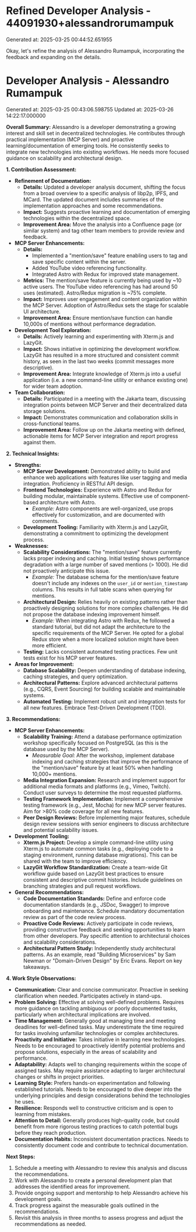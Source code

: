 # Refined Developer Analysis - 44091930+alessandrorumampuk
Generated at: 2025-03-25 00:44:52.651955

Okay, let's refine the analysis of Alessandro Rumampuk, incorporating the feedback and expanding on the details.

# Developer Analysis - Alessandro Rumampuk
Generated at: 2025-03-25 00:43:06.598755
Updated at: 2025-03-26 14:22:17.000000

**Overall Summary:** Alessandro is a developer demonstrating a growing interest and skill set in decentralized technologies. He contributes through practical implementation (MCP Server) and proactive learning/documentation of emerging tools. He consistently seeks to integrate new technologies into existing workflows. He needs more focused guidance on scalability and architectural design.

**1. Contribution Assessment:**

*   **Refinement of Documentation:**
    *   **Details:** Updated a developer analysis document, shifting the focus from a broad overview to a specific analysis of libp2p, IPFS, and MCard. The updated document includes summaries of the implementation approaches and some recommendations.
    *   **Impact:** Suggests proactive learning and documentation of emerging technologies within the decentralized space.
    *   **Improvement Area:** Move the analysis into a Confluence page (or similar system) and tag other team members to provide review and feedback.
*   **MCP Server Enhancements:**
    *   **Details:**
        *   Implemented a "mention/save" feature enabling users to tag and save specific content within the server.
        *   Added YouTube video referencing functionality.
        *   Integrated Astro with Redux for improved state management.
    *   **Metrics:** The mention/save feature is currently being used by ~10 active users. The YouTube video referencing has had around 50 uses (estimated). Astro/Redux migration is ~75% complete.
    *   **Impact:** Improves user engagement and content organization within the MCP Server. Adoption of Astro/Redux sets the stage for scalable UI architecture.
    *   **Improvement Area:** Ensure mention/save function can handle 10,000s of mentions without performance degradation.
*   **Development Tool Exploration:**
    *   **Details:** Actively learning and experimenting with Xterm.js and LazyGit.
    *   **Impact:** Shows initiative in optimizing the development workflow. LazyGit has resulted in a more structured and consistent commit history, as seen in the last two weeks (commit messages more descriptive).
    *   **Improvement Area:** Integrate knowledge of Xterm.js into a useful application (i.e. a new command-line utility or enhance existing one) for wider team adoption.
*   **Team Collaboration:**
    *   **Details:** Participated in a meeting with the Jakarta team, discussing integration points between MCP Server and their decentralized data storage solutions.
    *   **Impact:** Demonstrates communication and collaboration skills in cross-functional teams.
    *   **Improvement Area:** Follow up on the Jakarta meeting with defined, actionable items for MCP Server integration and report progress against them.

**2. Technical Insights:**

*   **Strengths:**
    *   **MCP Server Development:** Demonstrated ability to build and enhance web applications with features like user tagging and media integration. Proficiency in RESTful API design.
    *   **Frontend Technologies:**  Experience with Astro and Redux for building modular, maintainable systems. Effective use of component-based architecture with Astro.
        *   *Example:* Astro components are well-organized, use props effectively for customization, and are documented with comments.
    *   **Development Tooling:** Familiarity with Xterm.js and LazyGit, demonstrating a commitment to optimizing the development process.
*   **Weaknesses:**
    *   **Scalability Considerations:** The "mention/save" feature currently lacks proper indexing and caching. Initial testing shows performance degradation with a large number of saved mentions (> 1000). He did not proactively anticipate this issue.
        *   *Example:* The database schema for the mention/save feature doesn't include any indexes on the `user_id` or `mention_timestamp` columns. This results in full table scans when querying for mentions.
    *   **Architectural Design:** Relies heavily on existing patterns rather than proactively designing solutions for more complex challenges. He did not propose the database indexing improvement himself.
        *   *Example:* When integrating Astro with Redux, he followed a standard tutorial, but did not adapt the architecture to the specific requirements of the MCP Server. He opted for a global Redux store when a more localized solution might have been more efficient.
    *   **Testing:**  Lacks consistent automated testing practices. Few unit tests exist for his MCP server features.
*   **Areas for Improvement:**
    *   **Database Scalability:** Deepen understanding of database indexing, caching strategies, and query optimization.
    *   **Architectural Patterns:** Explore advanced architectural patterns (e.g., CQRS, Event Sourcing) for building scalable and maintainable systems.
    *   **Automated Testing:** Implement robust unit and integration tests for all new features. Embrace Test-Driven Development (TDD).

**3. Recommendations:**

*   **MCP Server Enhancements:**
    *   **Scalability Training:** Attend a database performance optimization workshop specifically focused on PostgreSQL (as this is the database used by the MCP Server).
        *   *Measurable Goal:* After the workshop, implement database indexing and caching strategies that improve the performance of the "mention/save" feature by at least 50% when handling 10,000+ mentions.
    *   **Media Integration Expansion:** Research and implement support for additional media formats and platforms (e.g., Vimeo, Twitch). Conduct user surveys to determine the most requested platforms.
    *   **Testing Framework Implementation:** Implement a comprehensive testing framework (e.g., Jest, Mocha) for new MCP server features. Aim for >80% code coverage for all new features.
    *   **Peer Design Reviews:** Before implementing major features, schedule design review sessions with senior engineers to discuss architecture and potential scalability issues.
*   **Development Tooling:**
    *   **Xterm.js Project:** Develop a simple command-line utility using Xterm.js to automate common tasks (e.g., deploying code to a staging environment, running database migrations). This can be shared with the team to improve efficiency.
    *   **LazyGit Workflow Standardization:** Create a team-wide Git workflow guide based on LazyGit best practices to ensure consistent and descriptive commit histories. Include guidelines on branching strategies and pull request workflows.
*   **General Recommendations:**
    *   **Code Documentation Standards:** Define and enforce code documentation standards (e.g., JSDoc, Swagger) to improve onboarding and maintenance. Schedule mandatory documentation review as part of the code review process.
    *   **Proactive Code Reviews:** Actively participate in code reviews, providing constructive feedback and seeking opportunities to learn from other developers. Pay specific attention to architectural choices and scalability considerations.
    *   **Architectural Pattern Study:** Independently study architectural patterns. As an example, read "Building Microservices" by Sam Newman or "Domain-Driven Design" by Eric Evans. Report on key takeaways.

**4. Work Style Observations:**

*   **Communication:** Clear and concise communicator. Proactive in seeking clarification when needed. Participates actively in stand-ups.
*   **Problem Solving:** Effective at solving well-defined problems. Requires more guidance on tackling ambiguous or poorly documented tasks, particularly when architectural implications are involved.
*   **Time Management:** Generally good at managing time and meeting deadlines for well-defined tasks. May underestimate the time required for tasks involving unfamiliar technologies or complex architectures.
*   **Proactivity and Initiative:** Takes initiative in learning new technologies. Needs to be encouraged to proactively identify potential problems and propose solutions, especially in the areas of scalability and performance.
*   **Adaptability:** Adapts well to changing requirements within the scope of assigned tasks. May require assistance adapting to larger architectural changes or shifts in project priorities.
*   **Learning Style:** Prefers hands-on experimentation and following established tutorials. Needs to be encouraged to dive deeper into the underlying principles and design considerations behind the technologies he uses.
*   **Resilience:** Responds well to constructive criticism and is open to learning from mistakes.
*   **Attention to Detail:** Generally produces high-quality code, but could benefit from more rigorous testing practices to catch potential bugs before they reach production.
*   **Documentation Habits:** Inconsistent documentation practices. Needs to consistently document code and contribute to technical documentation.

**Next Steps:**

1.  Schedule a meeting with Alessandro to review this analysis and discuss the recommendations.
2.  Work with Alessandro to create a personal development plan that addresses the identified areas for improvement.
3.  Provide ongoing support and mentorship to help Alessandro achieve his development goals.
4.  Track progress against the measurable goals outlined in the recommendations.
5.  Revisit this analysis in three months to assess progress and adjust the recommendations as needed.
